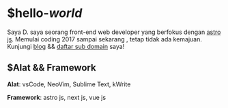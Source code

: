 # $hello-_world_

Saya D. saya seorang front-end web developer yang berfokus dengan [astro js](https://astro.build).
Memulai coding 2017 sampai sekarang , tetap tidak ada kemajuan.
Kunjungi [blog](https://blog.daire.eu.org) && [daftar sub domain](/domain-list) saya!

## $Alat && Framework

**Alat**: vsCode, NeoVim, Sublime Text, kWrite

**Framework**: astro js, next js, vue js

